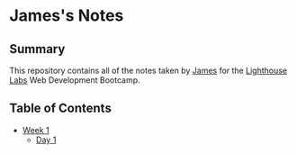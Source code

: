 # James's Notes

## Summary

This repository contains all of the notes taken by [James](https://github.com/SiriusLL) for the [Lighthouse Labs](https://lighthouselabs.ca) Web Development Bootcamp.

## Table of Contents

* [Week 1](/Week_1)
  * [Day 1](/Week_1/Day_1)
